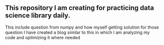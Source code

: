 ## This repository I am creating for practicing data science library daily.

This include question from numpy and how myself getting solution for those question I have created a blog 
similar to this in which I am analyzing my code and optimizing it where needed 
